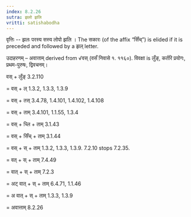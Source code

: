 ```yaml
---
index: 8.2.26
sutra: झलो झलि
vritti: satishabodha
---
```



वृत्तिः -- झलः परस्य सस्य लोपो झलि । The सकारः (of the affix “सिँच्”) is elided if it is preceded and followed by a झल् letter.


उदाहरणम् – अवात्ताम् derived from √वस् (वसँ निवासे १. ११६०). विवक्षा is लुँङ्, कर्तरि प्रयोगः, प्रथम-पुरुषः, द्विवचनम्।


वस् + लुँङ् 3.2.110

= वस् + ल् 1.3.2, 1.3.3, 1.3.9

= वस् + तस् 3.4.78, 1.4.101, 1.4.102, 1.4.108

= वस् + ताम् 3.4.101, 1.1.55, 1.3.4

= वस् + च्लि + ताम् 3.1.43

= वस् + सिँच् + ताम् 3.1.44

= वस् + स् + ताम् 1.3.2, 1.3.3, 1.3.9. 7.2.10 stops 7.2.35.

= वत् + स् + ताम् 7.4.49

= वात् + स् + ताम् 7.2.3

= अट् वात् + स् + ताम् 6.4.71, 1.1.46

= अ वात् + स् + ताम् 1.3.3, 1.3.9

= अवात्ताम् 8.2.26

